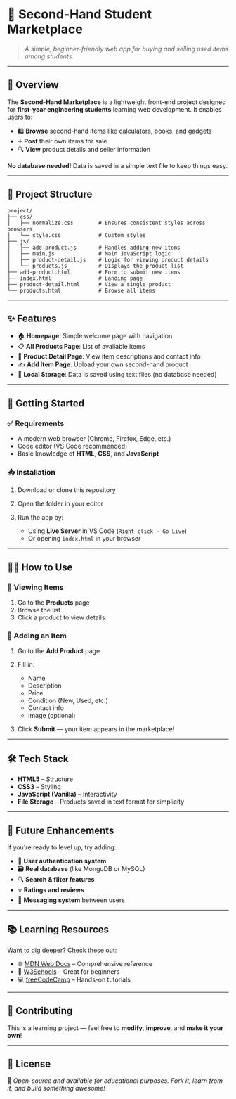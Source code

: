 # 🎒 Second-Hand Student Marketplace

> *A simple, beginner-friendly web app for buying and selling used items among students.*

---

## 🧭 Overview

The **Second-Hand Marketplace** is a lightweight front-end project designed for **first-year engineering students** learning web development. It enables users to:

* 🛍️ **Browse** second-hand items like calculators, books, and gadgets
* ➕ **Post** their own items for sale
* 🔍 **View** product details and seller information

**No database needed!** Data is saved in a simple text file to keep things easy.

---

## 📁 Project Structure

```
project/
├── css/
│   ├── normalize.css        # Ensures consistent styles across browsers
│   └── style.css            # Custom styles
├── js/
│   ├── add-product.js       # Handles adding new items
│   ├── main.js              # Main JavaScript logic
│   ├── product-detail.js    # Logic for viewing product details
│   └── products.js          # Displays the product list
├── add-product.html         # Form to submit new items
├── index.html               # Landing page
├── product-detail.html      # View a single product
└── products.html            # Browse all items
```

---

## ✨ Features

* 🏠 **Homepage**: Simple welcome page with navigation
* 📋 **All Products Page**: List of available items
* 🔎 **Product Detail Page**: View item descriptions and contact info
* ✍️ **Add Item Page**: Upload your own second-hand product
* 💾 **Local Storage**: Data is saved using text files (no database needed)

---

## 🚀 Getting Started

### ✅ Requirements

* A modern web browser (Chrome, Firefox, Edge, etc.)
* Code editor (VS Code recommended)
* Basic knowledge of **HTML**, **CSS**, and **JavaScript**

### 📥 Installation

1. Download or clone this repository
2. Open the folder in your editor
3. Run the app by:

   * Using **Live Server** in VS Code (`Right-click → Go Live`)
   * Or opening `index.html` in your browser

---

## 🧑‍💻 How to Use

### 👀 Viewing Items

1. Go to the **Products** page
2. Browse the list
3. Click a product to view details

### 📝 Adding an Item

1. Go to the **Add Product** page
2. Fill in:

   * Name
   * Description
   * Price
   * Condition (New, Used, etc.)
   * Contact info
   * Image (optional)
3. Click **Submit** — your item appears in the marketplace!

---

## 🛠️ Tech Stack

* **HTML5** – Structure
* **CSS3** – Styling
* **JavaScript (Vanilla)** – Interactivity
* **File Storage** – Products saved in text format for simplicity

---

## 🌱 Future Enhancements

If you're ready to level up, try adding:

* 🔐 **User authentication system**
* 🗃️ **Real database** (like MongoDB or MySQL)
* 🔍 **Search & filter features**
* ⭐ **Ratings and reviews**
* 💬 **Messaging system** between users

---

## 📚 Learning Resources

Want to dig deeper? Check these out:

* 🌐 [MDN Web Docs](https://developer.mozilla.org/) – Comprehensive reference
* 📘 [W3Schools](https://www.w3schools.com/) – Great for beginners
* 💻 [freeCodeCamp](https://www.freecodecamp.org/) – Hands-on tutorials

---

## 🤝 Contributing

This is a learning project — feel free to **modify**, **improve**, and **make it your own**!

---

## 📄 License

📘 *Open-source and available for educational purposes. Fork it, learn from it, and build something awesome!*
